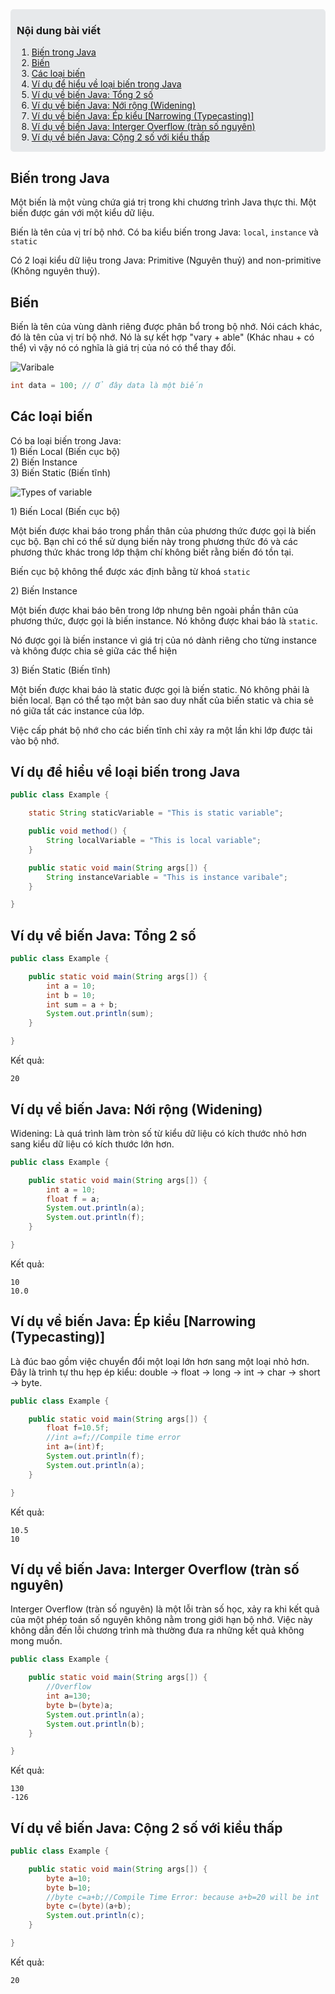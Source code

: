 <div style="background-color: #e7e9eb; padding: 1px 10px; border-radius: 5px; margin-bottom: 20px">

### Nội dung bài viết

1. [Biến trong Java](#bien-trong-java)
2. [Biến](#bien)
3. [Các loại biến](#cac-loai-bien)
4. [Ví dụ để hiểu về loại biến trong Java](#vi-du-ve-cac-loai-bien)
5. [Ví dụ về biến Java: Tổng 2 số](#tong-hai-so)
6. [Ví dụ về biến Java: Nới rộng (Widening)](#widening)
7. [Ví dụ về biến Java: Ép kiểu [Narrowing (Typecasting)]](#ep-kieu)
8. [Ví dụ về biến Java: Interger Overflow (tràn số nguyên)](#tran-so-nguyen)
9. [Ví dụ về biến Java: Cộng 2 số với kiểu thấp](#cong-hai-so-kieu-thap)

</div>

<div class="section" id="bien-trong-java"><div>

## Biến trong Java

Một biến là một vùng chứa giá trị trong khi chương trình Java thực thi. Một biến được gán với một kiểu dữ liệu.

Biến là tên của vị trí bộ nhớ. Có ba kiểu biến trong Java: `local`, `instance` và `static`

Có 2 loại kiểu dữ liệu trong Java: Primitive (Nguyên thuỷ) and non-primitive (Không nguyên thuỷ).

<div class="section" id="bien"><div>

## Biến

Biến là tên của vùng dành riêng được phân bổ trong bộ nhớ. Nói cách khác, đó là tên của vị trí bộ nhớ. Nó là sự kết hợp "vary + able" (Khác nhau + có thể) vì vậy nó có nghĩa là giá trị của nó có thể thay đổi.

![Varibale](https://static.javatpoint.com/core/images/variable.png)

```java
int data = 100; // Ở đây data là một biến
```

<div class="section" id="cac-loai-bien"><div>

## Các loại biến

Có ba loại biến trong Java:  
1\) Biến Local (Biến cục bộ)  
2\) Biến Instance  
3\) Biến Static (Biến tĩnh)

![Types of variable](https://www.boardinfinity.com/blog/content/images/2022/12/Your-paragraph-text--69--1.jpg)

1\) Biến Local (Biến cục bộ)

Một biến được khai báo trong phần thân của phương thức được gọi là biến cục bộ. Bạn chỉ có thể sử dụng biến này trong phương thức đó và các phương thức khác trong lớp thậm chí không biết rằng biến đó tồn tại.

Biến cục bộ không thể được xác định bằng từ khoá `static`

2\) Biến Instance

Một biến được khai báo bên trong lớp nhưng bên ngoài phần thân của phương thức, được gọi là biến instance. Nó không được khai báo là `static`.

Nó được gọi là biến instance vì giá trị của nó dành riêng cho từng instance và không được chia sẻ giữa các thể hiện

3\) Biến Static (Biến tĩnh)

Một biến được khai báo là static được gọi là biến static. Nó không phải là biến local. Bạn có thể tạo một bản sao duy nhất của biến static và chia sẻ nó giữa tất các instance của lớp.

Việc cấp phát bộ nhớ cho các biến tĩnh chỉ xảy ra một lần khi lớp được tải vào bộ nhớ.

<div class="section" id="vi-du-ve-cac-loai-bien"><div>

## Ví dụ để hiểu về loại biến trong Java

```java
public class Example {

    static String staticVariable = "This is static variable";

    public void method() {
        String localVariable = "This is local variable";
    }

    public static void main(String args[]) {
        String instanceVariable = "This is instance varibale";
    }

}

```

<div class="section" id="tong-hai-so"><div>

## Ví dụ về biến Java: Tổng 2 số

```java
public class Example {

    public static void main(String args[]) {
        int a = 10;
        int b = 10;
        int sum = a + b;
        System.out.println(sum);
    }

}
```

Kết quả:

```
20
```

<div class="section" id="widening"><div>

## Ví dụ về biến Java: Nới rộng (Widening)

Widening: Là quá trình làm tròn số từ kiểu dữ liệu có kích thước nhỏ hơn sang kiểu dữ liệu có kích thước lớn hơn.

```java
public class Example {

    public static void main(String args[]) {
        int a = 10;
        float f = a;
        System.out.println(a);
        System.out.println(f);
    }

}
```

Kết quả:

```
10
10.0
```

<div class="section" id="ep-kieu"><div>

## Ví dụ về biến Java: Ép kiểu [Narrowing (Typecasting)]

Là đúc bao gồm việc chuyển đổi một loại lớn hơn sang một loại nhỏ hơn. Đây là trình tự thu hẹp ép kiểu: double -> float -> long -> int -> char -> short -> byte.

```java
public class Example {

    public static void main(String args[]) {
        float f=10.5f;
        //int a=f;//Compile time error
        int a=(int)f;
        System.out.println(f);
        System.out.println(a);
    }

}
```

Kết quả:

```
10.5
10
```

<div class="section" id="tran-so-nguyen"><div>

## Ví dụ về biến Java: Interger Overflow (tràn số nguyên)

Interger Overflow (tràn số nguyên) là một lỗi tràn số học, xảy ra khi kết quả của một phép toán số nguyên không nằm trong giới hạn bộ nhớ. Việc này không dẫn đến lỗi chương trình mà thường đưa ra những kết quả không mong muốn.

```java
public class Example {

    public static void main(String args[]) {
        //Overflow
        int a=130;
        byte b=(byte)a;
        System.out.println(a);
        System.out.println(b);
    }

}
```

Kết quả:

```
130
-126
```

<div class="section" id="cong-hai-so-kieu-thap"><div>

## Ví dụ về biến Java: Cộng 2 số với kiểu thấp

```java
public class Example {

    public static void main(String args[]) {
        byte a=10;
        byte b=10;
        //byte c=a+b;//Compile Time Error: because a+b=20 will be int
        byte c=(byte)(a+b);
        System.out.println(c);
    }

}
```

Kết quả:

```
20
```
